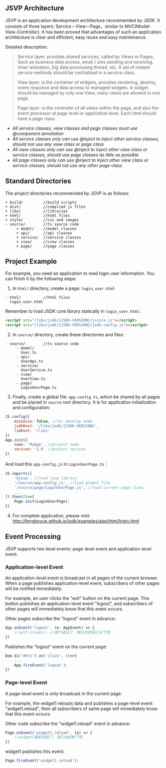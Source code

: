 ## JSVP Architecture
JSVP is an application development architecture recommended by JSDK. 
It consists of three layers: Service－View－Page，similar to MVC(Model-View-Controller).
It has been proved that advantages of such an application architecture is clear and efficient, easy reuse and easy maintenance.

Detailed description:
> Service layer: provides shared services, called by Views or Pages. Such as business data access, email / sms sending and receiving, timer animation, big data processing thread, etc. A set of related service methods should be centralized in a service class.
>
> View layer: is the container of widgets, provides rendering, destroy, event response and data access to managed widgets. A widget should be managed by only one View, many views are allowed in one page.
>
> Page layer: is the controller of all views within the page, and also the event processor at page level or application level. Each html should have a page class.

* *All service classes, view classes and page classes must use @component annotation*
* *All service classes only can use @inject to inject other service classes, should not use any view class or page class*
* *All view classes only can use @inject to inject other view class or service classes, should use page classes as little as possible*
* *All page classes only can use @inject to inject other view class or service classes, should not use any other page class*


## Standard Directories
The project directories recommended by JSVP is as follows:
```
+ build/         //build scripts
+ dist/          //complied js files
+ libs/          //libraries
+ html/          //html files
+ style/         //css and images
- source/        //ts source code
     + model/    //model classes
     + api/      //api classes
     + service/  //service classes
     + view/     //view classes
     + page/     //page classes
```

## Project Example
For example, you need an application to read login user information. You can finish it by the following steps:

1. In <code>html/</code> directory, create a page: <code>login_user.html</code>

```
- html/          //html files
  login_user.html
```

Remember to load JSDK core library statically in <code>login_user.html</code>:

```html
<script src="/libs/jsdk/{JSDK-VERSION}/jscore.js"></script>
<script src="/libs/jsdk/{JSDK-VERSION}/jsdk-config.js"></script>
```

2. In <code>source/</code> directory, create these directories and files:

```
- source/        //ts source code
     - model/    
       User.ts
     - api/      
       UserApi.ts
     - service/  
       UserService.ts
     - view/     
       UserView.ts
     - page/ 
       LoginUserPage.ts
```

3. Finally, create a global file: <code>app-config.ts</code>, which be shared by all pages and be placed in <code>source</code> root directory. It is for application initialization and configuration:

```javascript
JS.config({
    minimize: false, //for develop mode
    jsdkRoot: '/libs/jsdk/{JSDK-VERSION}',
    libRoot: '/libs'
})
App.init({
    name: 'MyApp', //project name
    version: '1.0' //project version
})
```

And load this <code>app-config.js</code> in <code>LoginUserPage.ts</code>：

```javascript
JS.imports([
    '$jsvp', //load jsvp library
    '/source/app-config.js', //load global file
    '/source/page/LoginUserPage.js', //load current page class
    ...
]).then(()=>{
    Page.init(LoginUserPage);
})
```

4. For complete application, please visit:
http://fengboyue.github.io/jsdk/examples/app/html/login.html

## Event Processing
JSVP supports two level events: page-level event and application-level event.

### Application-level Event
An application-level event is broadcast in all pages of the current browser.
When a page publishes application-level event, subscribers of other pages will be notified immediately.

For example, an user clicks the "exit" button on the current page. This button publishes an application-level event "logout", and subscribers of other pages will immediately know that this event occurs.

Other pages subscribe the "logout" event in advance:
```javascript
App.onEvent('logout', (e: AppEvent) => {
    //self.close(); //用户退出了，我们也把自己关了吧
})
```
Publishes the "logout" event on the current page:
```javascript
Dom.$1('#btn').on('click', ()=>{
    ...
    App.fireEvent('logout');
})
```

### Page-level Event
A page-level event is only broadcast in the current page.

For example, the widget1 reloads data and publishes a page-level event "widget1.reload", then all subscribers of same page will immediately know that this event occurs.

Other code subscribe the "widget1.reload" event in advance:
```javascript
Page.onEvent('widget1.reload', (e) => {
    //widget1重新加载了，我们也刷新下吧
})
```
widget1 publishes this event:
```javascript
Page.fireEvent('widget1.reload');
```
